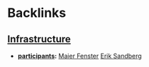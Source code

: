 
# Backlinks
## [Infrastructure](<Infrastructure.md>)
- **[participants](<participants.md>):** [Maier Fenster](<Maier Fenster.md>) [Erik Sandberg](<Erik Sandberg.md>)


